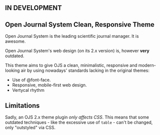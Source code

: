## IN DEVELOPMENT
## Open Journal System Clean, Responsive Theme

Open Journal System is the leading scientific journal manager. It is awesome.

Open Journal System's web design (on its 2.x version) is, however __very__ outdated.

This theme aims to give OJS a clean, minimalistic, responsive and modern-looking air by using nowadays' standards lacking in the original themes:

- Use of @font-face.
- Responsive, mobile-first web design.
- Vertycal rhythm

## Limitations

Sadly, an OJS 2.x theme plugin *only affects CSS*. This means that some outdated techniques - like the excessive use of `table` - can't be changed, only "outstyled" via CSS.